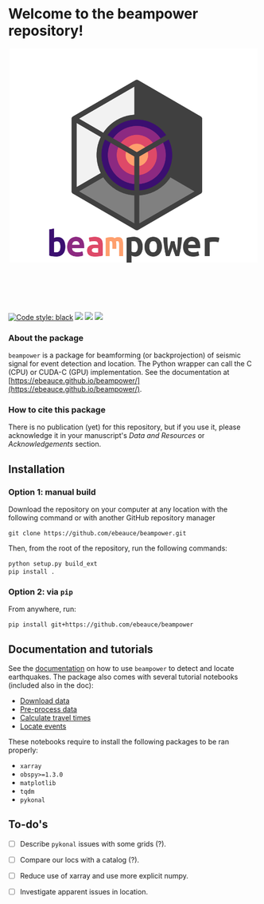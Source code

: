 # Welcome to the __beampower__ repository!

<p align="center">
<img src="scripts/figures/logo.png" width=500>
</p><br><br><br><br>


[![Code style: black](https://img.shields.io/badge/code%20style-black-000000.svg)](https://github.com/psf/black)
![](https://img.shields.io/github/commit-activity/w/ebeauce/beampower)
![](https://img.shields.io/github/last-commit/ebeauce/beampower)
![](https://img.shields.io/github/stars/ebeauce/beampower?style=social)

### About the package
`beampower` is a package for beamforming (or backprojection) of seismic signal for event detection and location. The Python wrapper
can call the C (CPU) or CUDA-C (GPU) implementation. See the documentation at [https://ebeauce.github.io/beampower/](https://ebeauce.github.io/beampower/).

### How to cite this package

There is no publication (yet) for this repository, but if you use it, please acknowledge it in your manuscript's _Data and Resources_ or _Acknowledgements_ section.

## Installation 

### Option 1: manual build

Download the repository on your computer at any location with the following command or with another GitHub repository manager

    git clone https://github.com/ebeauce/beampower.git

Then, from the root of the repository, run the following commands:

    python setup.py build_ext
    pip install .

### Option 2: via `pip`

From anywhere, run:

    pip install git+https://github.com/ebeauce/beampower


## Documentation and tutorials

See the [documentation](https://ebeauce.github.io/beampower/) on how to use `beampower` to detect and locate earthquakes. The package also comes with several tutorial notebooks (included also in the doc): 

- [Download data](notebooks/0_download.ipynb)
- [Pre-process data](notebooks/1_preprocess.ipynb)
- [Calculate travel times](notebooks/2_travel_times.ipynb)
- [Locate events](notebooks/3_localization.ipynb)

These notebooks require to install the following packages to be ran properly:

- `xarray`
- `obspy>=1.3.0`  
- `matplotlib`  
- `tqdm`  
- `pykonal`

## To-do's

- [ ] Describe `pykonal` issues with some grids (?).
- [ ] Compare our locs with a catalog (?).
- [ ] Reduce use of xarray and use more explicit numpy.
- [ ] Investigate apparent issues in location.




